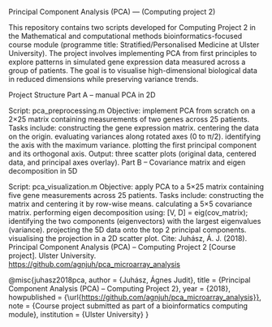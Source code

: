 Principal Component Analysis (PCA) — (Computing project 2)

This repository contains two scripts developed for Computing Project 2 in the Mathematical and computational methods bioinformatics-focused course module (programme title: Stratified/Personalised Medicine at Ulster University). The project involves implementing PCA from first principles to explore patterns in simulated gene expression data measured across a group of patients. The goal is to visualise high-dimensional biological data in reduced dimensions while preserving variance trends.

Project Structure Part A – manual PCA in 2D

Script: pca_preprocessing.m
Objective: implement PCA from scratch on a 2×25 matrix containing measurements of two genes across 25 patients.
Tasks include:
constructing the gene expression matrix.
centering the data on the origin.
evaluating variances along rotated axes (0 to π/2).
identifying the axis with the maximum variance.
plotting the first principal component and its orthogonal axis.
Output: three scatter plots (original data, centered data, and principal axes overlay).
Part B – Covariance matrix and eigen decomposition in 5D

Script: pca_visualization.m
Objective: apply PCA to a 5×25 matrix containing five gene measurements across 25 patients.
Tasks include:
constructing the matrix and centering it by row-wise means.
calculating a 5×5 covariance matrix.
performing eigen decomposition using:
[V, D] = eig(cov_matrix);
identifying the two components (eigenvectors) with the largest eigenvalues (variance).
projecting the 5D data onto the top 2 principal components.
visualising the projection in a 2D scatter plot.
Cite: Juhász, Á. J. (2018). Principal Component Analysis (PCA) – Computing Project 2 [Course project]. Ulster University. https://github.com/agnjuh/pca_microarray_analysis

@misc{juhasz2018pca, author = {Juhász, Ágnes Judit}, title = {Principal Component Analysis (PCA) – Computing Project 2}, year = {2018}, howpublished = {\url{https://github.com/agnjuh/pca_microarray_analysis}}, note = {Course project submitted as part of a bioinformatics computing module}, institution = {Ulster University} }

